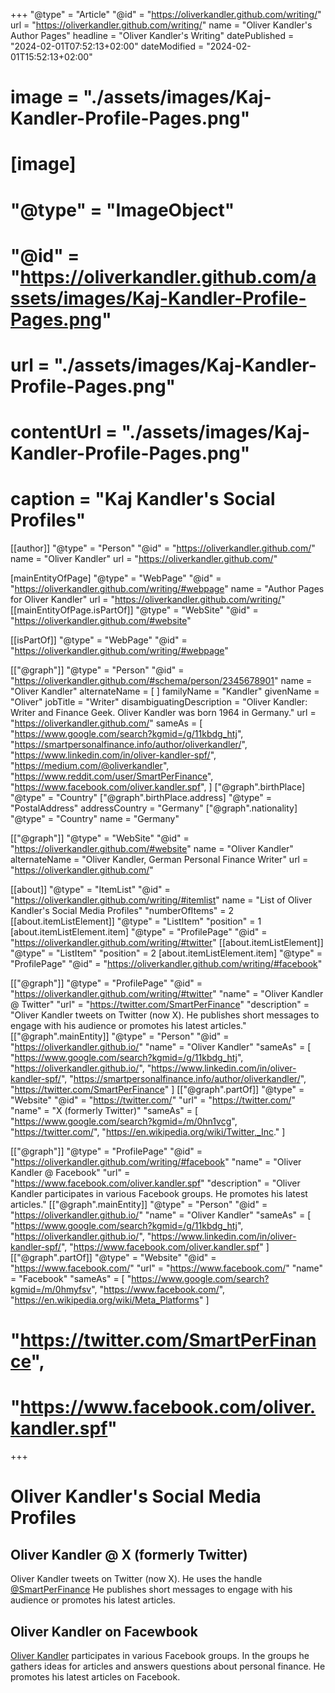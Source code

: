 +++
"@type" = "Article"
"@id" = "https://oliverkandler.github.com/writing/"
url = "https://oliverkandler.github.com/writing/"
name = "Oliver Kandler's Author Pages"
headline = "Oliver Kandler's Writing"
datePublished = "2024-02-01T07:52:13+02:00"
dateModified = "2024-02-01T15:52:13+02:00"
# image = "./assets/images/Kaj-Kandler-Profile-Pages.png"
# [image]
# "@type" = "ImageObject"
# "@id" = "https://oliverkandler.github.com/assets/images/Kaj-Kandler-Profile-Pages.png" 
# url = "./assets/images/Kaj-Kandler-Profile-Pages.png"
# contentUrl = "./assets/images/Kaj-Kandler-Profile-Pages.png"
# caption = "Kaj Kandler&apos;s Social Profiles"

[[author]]
"@type" = "Person"
"@id" = "https://oliverkandler.github.com/"
name = "Oliver Kandler"
url = "https://oliverkandler.github.com/"

[mainEntityOfPage]
"@type" = "WebPage"
"@id" = "https://oliverkandler.github.com/writing/#webpage"
name = "Author Pages for Oliver Kandler"
url = "https://oliverkandler.github.com/writing/"
[[mainEntityOfPage.isPartOf]]
"@type" = "WebSite"
"@id" = "https://oliverkandler.github.com/#website"

[[isPartOf]]
"@type" = "WebPage"
"@id" = "https://oliverkandler.github.com/writing/#webpage"

[["@graph"]]
"@type" = "Person"
"@id" = "https://oliverkandler.github.com/#schema/person/2345678901"
name = "Oliver Kandler"
alternateName = [ 
]
familyName = "Kandler"
givenName = "Oliver"
jobTitle = "Writer"
disambiguatingDescription = "Oliver Kandler: Writer and Finance Geek. Oliver Kandler was born 1964 in Germany."
url = "https://oliverkandler.github.com/"
sameAs = [
    "https://www.google.com/search?kgmid=/g/11kbdg_htj",
    "https://smartpersonalfinance.info/author/oliverkandler/",
    "https://www.linkedin.com/in/oliver-kandler-spf/",
    "https://medium.com/@oliverkandler",
    "https://www.reddit.com/user/SmartPerFinance",
    "https://www.facebook.com/oliver.kandler.spf",
]
["@graph".birthPlace]
"@type" = "Country"
["@graph".birthPlace.address]
"@type" = "PostalAddress"
addressCountry = "Germany"
["@graph".nationality]
"@type" = "Country"
name = "Germany"

[["@graph"]]
"@type" = "WebSite"
"@id" = "https://oliverkandler.github.com/#website"
name = "Oliver Kandler"
alternateName = "Oliver Kandler, German Personal Finance Writer"
url = "https://oliverkandler.github.com/"

[[about]]
"@type" = "ItemList"
"@id" = "https://oliverkandler.github.com/writing/#itemlist"
name = "List of Oliver Kandler's Social Media Profiles"
"numberOfItems" = 2
[[about.itemListElement]]
"@type" = "ListItem"
"position" = 1
[about.itemListElement.item]
"@type" = "ProfilePage"
"@id" = "https://oliverkandler.github.com/writing/#twitter"
[[about.itemListElement]]
"@type" = "ListItem"
"position" = 2
[about.itemListElement.item]
"@type" = "ProfilePage"
"@id" = "https://oliverkandler.github.com/writing/#facebook"

[["@graph"]]
"@type" = "ProfilePage"
"@id" = "https://oliverkandler.github.com/writing/#twitter"
"name" = "Oliver Kandler @ Twitter"
"url" = "https://twitter.com/SmartPerFinance"
"description" = "Oliver Kandler tweets on Twitter (now X). He publishes short messages to engage with his audience or promotes his latest articles."
[["@graph".mainEntity]]
"@type" = "Person"
"@id" = "https://oliverkandler.github.io/"
"name" = "Oliver Kandler"
"sameAs" = [
    "https://www.google.com/search?kgmid=/g/11kbdg_htj",
    "https://oliverkandler.github.io/",
    "https://www.linkedin.com/in/oliver-kandler-spf/",
    "https://smartpersonalfinance.info/author/oliverkandler/",
    "https://twitter.com/SmartPerFinance"
]
[["@graph".partOf]]
"@type" = "Website"
"@id" = "https://twitter.com/"
"url" = "https://twitter.com/"
"name" = "X (formerly Twitter)"
"sameAs" = [
    "https://www.google.com/search?kgmid=/m/0hn1vcg",
    "https://twitter.com/",
    "https://en.wikipedia.org/wiki/Twitter,_Inc."
] 

[["@graph"]]
"@type" = "ProfilePage"
"@id" = "https://oliverkandler.github.com/writing/#facebook"
"name" = "Oliver Kandler @ Facebook"
"url" = "https://www.facebook.com/oliver.kandler.spf"
"description" = "Oliver Kandler participates in various Facebook groups. He promotes his latest articles."
[["@graph".mainEntity]]
"@type" = "Person"
"@id" = "https://oliverkandler.github.io/"
"name" = "Oliver Kandler"
"sameAs" = [
    "https://www.google.com/search?kgmid=/g/11kbdg_htj",
    "https://oliverkandler.github.io/",
    "https://www.linkedin.com/in/oliver-kandler-spf/",
    "https://www.facebook.com/oliver.kandler.spf"
]
[["@graph".partOf]]
"@type" = "Website"
"@id" = "https://www.facebook.com/"
"url" = "https://www.facebook.com/"
"name" = "Facebook"
"sameAs" = [
    "https://www.google.com/search?kgmid=/m/0hmyfsv",
    "https://www.facebook.com/",
    "https://en.wikipedia.org/wiki/Meta_Platforms"
] 

# ####
#    "https://twitter.com/SmartPerFinance",
#    "https://www.facebook.com/oliver.kandler.spf"
+++

# Oliver Kandler's Social Media Profiles

## Oliver Kandler @ X (formerly Twitter)

Oliver Kandler tweets on Twitter (now X). He uses the handle [@SmartPerFinance](https://twitter.com/SmartPerFinance) He publishes short messages to engage with his audience or promotes his latest articles.


## Oliver Kandler on Facewbook

[Oliver Kandler]("https://www.facebook.com/oliver.kandler.spf") participates in various Facebook groups. In the groups he gathers ideas for articles and answers questions about personal finance. He promotes his latest articles on Facebook.